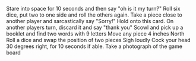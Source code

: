 Stare into space for 10 seconds and then say "oh is it my turn?"
Roll six dice, put two to one side and roll the others again.
Take a piece close to another player and sarcastically say "Sorry!"
Hold onto this card. On another players turn, discard it and say "thank you"
Scowl and pick up a booklet and find two words with 9 letters
Move any piece 4 inches North
Roll a dice and swap the position of two pieces
Sigh loudly
Cock your head 30 degrees right, for 10 seconds if able.
Take a photograph of the game board

